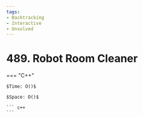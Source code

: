 ```yaml
---
tags:
- Backtracking
- Interactive
- Unsolved
---
```



# 489. Robot Room Cleaner

=== "C++"

    $Time: O()$

    $Space: O()$

    ``` c++
    ```